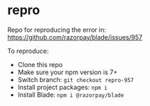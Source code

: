 # repro

Repo for reproducing the error in: https://github.com/razorpay/blade/issues/957

To reproduce:

- Clone this repo
- Make sure your npm version is 7+
- Switch branch: `git checkout repro-957`
- Install project packages: `npm i`
- Install Blade: `npm i @razorpay/blade`
